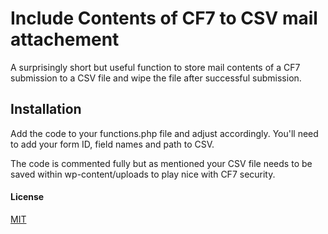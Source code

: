 # Include Contents of CF7 to CSV mail attachement
A surprisingly short but useful function to store mail contents of a CF7 submission to a CSV file and wipe the file after successful submission.
## Installation
Add the code to your functions.php file and adjust accordingly. You'll need to add your form ID, field names and path to CSV.

The code is commented fully but as mentioned your CSV file needs to be saved within wp-content/uploads to play nice with CF7 security.

#### License
[MIT](https://choosealicense.com/licenses/mit)
